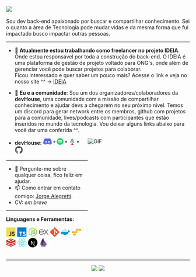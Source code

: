 <img src="https://readme-typing-svg.herokuapp.com?color=3D8AF7&size=36&width=700&height=60&lines=Ol%C3%A1%2C+sou+o+Jorge.;Mas+pode+me+chamar+de+Rahmai."/>

Sou dev back-end apaixonado por buscar e compartilhar conhecimento.
Sei o quanto a área de Tecnologia pode mudar vidas e da mesma forma que fui impactado busco impactar outras pessoas.

---

- 🔭 **Atualmente estou trabalhando como freelancer no projeto IDEIA**. Onde estou responsável por toda a construção do back-end. O IDEIA é uma plataforma de gestão de projeto voltado para ONG's, onde além de gerenciar você pode buscar projetos para colaborar.<br/>
  Ficou interessado e quer saber um pouco mais? Acesse o link e veja no nosso site ^^ -> [IDEIA](https://ideia.cc/)

- 👯 **Eu e a comunidade**: Sou um dos organizadores/colaboradores da **devHouse**, uma comunidade com a missão de compartilhar conhecimento e ajudar devs a chegarem no seu próximo nível. Temos um discord para gerar network entre os membros, github com projetos para a comunidade, lives/podcasts com participantes que estão inseridos no mundo da tecnologia. Vou deixar alguns links abaixo para você dar uma conferida ^^.<br/>
 
<img align="right" alt="GIF" src="https://media.giphy.com/media/LmNwrBhejkK9EFP504/giphy.gif" width="280" height="280" />

 - **devHouse:** <a href="https://discord.gg/AHqmZ38bKC" title="Discord devHouse" alt="Discord Dev House" target="_blank"><img height="18" src="https://raw.githubusercontent.com/jorge-lba/jorge-lba/a66ff19f361f0a4b38ff302c58e742864720d02b/assets/discord.svg"></a> **°** <a href="https://open.spotify.com/show/2GHQsUcTC6vI3iiaEdnlxs" title="Spotify devHouse" alt="Spotify Dev House" target="_blank"><img height="18" src="https://raw.githubusercontent.com/jorge-lba/jorge-lba/bc6e36a173a34d66af1a2dc74871c38520f86d75/assets/spotify.svg"></a>  **°** <a href="https://devhouse.vercel.app/" title="Podcast devHouse" alt="Podcast Dev House" target="_blank"><img height="18" src="https://raw.githubusercontent.com/jorge-lba/jorge-lba/2c035c8440ce096dbc6f5ba742198583da7ff9eb/assets/podcast.svg"></a>  **°** <a href="https://github.com/orgs/dev-house-community/teams" title="Github devHouse" alt="Github Dev House" target="_blank"><img height="22" src="https://raw.githubusercontent.com/jorge-lba/jorge-lba/28d4bb6b7e1a3574542464e32d23e65996d2f42d/assets/github.svg"></a> 
---
- 💬 Pergunte-me sobre qualquer coisa, fico feliz em ajudar.
- 📫 Como entrar em contato comigo: [Jorge Alegretti](https://www.linkedin.com/in/jorge-alegretti/).
- CV: *em breve* 
---

**Linguagens e Ferramentas:**  

<a href="https://www.google.com" target="_blank"><img height="26" src="https://raw.githubusercontent.com/jorge-lba/jorge-lba/470eb86009bebc072b91f10fc16b724417fad683/assets/javascript.svg"></a>
<a href="https://www.google.com" target="_blank"><img height="26" src="https://raw.githubusercontent.com/jorge-lba/jorge-lba/dd69216b4a802cb2ce91bd2bb4ee4ddb89d0f3b8/assets/typescript.svg"></a>
<a href="https://www.google.com" target="_blank"><img height="26" src="https://raw.githubusercontent.com/jorge-lba/jorge-lba/541b568c52d17e9f26b6955199dfb8e7742c4d39/assets/nodejs.svg"></a>
<a href="https://www.google.com" target="_blank"><img height="26" src="https://raw.githubusercontent.com/jorge-lba/jorge-lba/a0276c5887d5643263332495464c66eb69ff2197/assets/express.svg"></a>
<a href="https://www.google.com" target="_blank"><img height="26" src="https://raw.githubusercontent.com/jorge-lba/jorge-lba/da45db658e43edd87d61a64d988ae164ffa4b5c0/assets/git.svg"></a>
<a href="https://www.google.com" target="_blank"><img height="26" src="https://raw.githubusercontent.com/jorge-lba/jorge-lba/b1ebae879b6b58d616c531c95d2a0eec262aebed/assets/docker.svg"></a>
<a href="https://www.google.com" target="_blank"><img height="26" src="https://raw.githubusercontent.com/jorge-lba/jorge-lba/59c66734cb6c357caf6462460e90b156b6f1eb52/assets/aws.svg"></a>
<a href="https://www.google.com" target="_blank"><img height="26" src="https://raw.githubusercontent.com/jorge-lba/jorge-lba/f1cb33e111cf988cf5820b6e67f955cbdc5a4842/assets/redis.svg"></a>
<a href="https://www.google.com" target="_blank"><img height="26" src="https://raw.githubusercontent.com/jorge-lba/jorge-lba/1462233c91ccd19b7e8d7ca67be65d26f036e1e3/assets/react.svg"></a>
<a href="https://www.google.com" target="_blank"><img height="26" src="https://raw.githubusercontent.com/jorge-lba/jorge-lba/d1090f5e726a95702fc0fa46b4612c2a4d677b8a/assets/nextjs.svg"></a>
<a href="https://www.google.com" target="_blank"><img height="26" src="https://raw.githubusercontent.com/jorge-lba/jorge-lba/bebf921c2fce21fa4d76b816cc6d2fb0c86c711e/assets/elixir.svg"></a>
</br></br>

---

<p align="center"> 
  <img height="160" src="https://github-readme-stats.vercel.app/api?username=jorge-lba&show_icons=true&theme=radical" /> 
  <img height="160" src="https://github-readme-stats.vercel.app/api/top-langs/?username=jorge-lba&layout=compact&theme=radical" /> 
</p>
 

<!--
**jorge-lba/jorge-lba** is a ✨ _special_ ✨ repository because its `README.md` (this file) appears on your GitHub profile.

Here are some ideas to get you started:

- 🔭 I’m currently working on ...
- 🌱 I’m currently learning ...
- 👯 I’m looking to collaborate on ...
- 🤔 I’m looking for help with ...
- 💬 Ask me about ...
- 📫 How to reach me: ...
- 😄 Pronouns: ...
- ⚡ Fun fact: ...
-->
